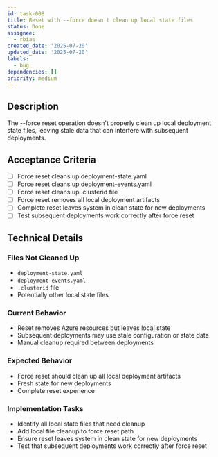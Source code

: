 ```yaml
---
id: task-008
title: Reset with --force doesn't clean up local state files
status: Done
assignee:
  - rbias
created_date: '2025-07-20'
updated_date: '2025-07-20'
labels:
  - bug
dependencies: []
priority: medium
---
```


## Description

The --force reset operation doesn't properly clean up local deployment state files, leaving stale data that can interfere with subsequent deployments.

## Acceptance Criteria

- [ ] Force reset cleans up deployment-state.yaml
- [ ] Force reset cleans up deployment-events.yaml
- [ ] Force reset cleans up .clusterid file
- [ ] Force reset removes all local deployment artifacts
- [ ] Complete reset leaves system in clean state for new deployments
- [ ] Test subsequent deployments work correctly after force reset

## Technical Details

### Files Not Cleaned Up
- `deployment-state.yaml`
- `deployment-events.yaml` 
- `.clusterid` file
- Potentially other local state files

### Current Behavior
- Reset removes Azure resources but leaves local state
- Subsequent deployments may use stale configuration or state data
- Manual cleanup required between deployments

### Expected Behavior
- Force reset should clean up all local deployment artifacts
- Fresh state for new deployments
- Complete reset experience

### Implementation Tasks
- Identify all local state files that need cleanup
- Add local file cleanup to force reset path
- Ensure reset leaves system in clean state for new deployments
- Test that subsequent deployments work correctly after force reset
